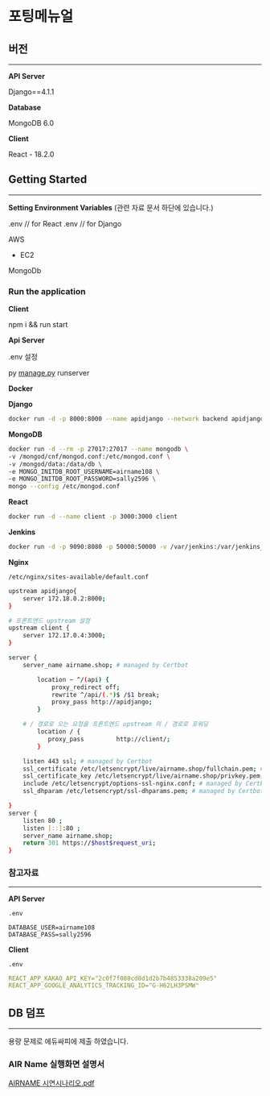 # 포팅메뉴얼

## 버전

---

**API Server**

Django==4.1.1

**Database**

MongoDB 6.0

**Client**

React - 18.2.0

## **Getting Started**

---

**Setting Environment Variables** (관련 자료 문서 하단에 있습니다.)

.env // for React
.env // for Django

AWS

- EC2

MongoDb

### **Run the application**

**Client** 

npm i && run start

**Api Server** 

.env 설정

py [manage.py](http://manage.py) runserver

**Docker**

**Django**

```bash
docker run -d -p 8000:8000 --name apidjango --network backend apidjango
```

**MongoDB**

```bash
docker run -d --rm -p 27017:27017 --name mongodb \
-v /mongod/cnf/mongod.conf:/etc/mongod.conf \
-v /mongod/data:/data/db \
-e MONGO_INITDB_ROOT_USERNAME=airname108 \
-e MONGO_INITDB_ROOT_PASSWORD=sally2596 \
mongo --config /etc/mongod.conf
```

**React**

```bash
docker run -d --name client -p 3000:3000 client
```

**Jenkins**

```bash
docker run -d -p 9090:8080 -p 50000:50000 -v /var/jenkins:/var/jenkins_home -v /var/run/docker.sock:/var/run/docker.sock --name jenkins -u root jenkins/jenkins:lts-jdk11
```

**Nginx**

`/etc/nginx/sites-available/default.conf`

```bash
upstream apidjango{
    server 172.18.0.2:8000;
}

# 프론트엔드 upstream 설정
upstream client {
    server 172.17.0.4:3000;
}

server {
    server_name airname.shop; # managed by Certbot

        location ~ ^/(api) {
            proxy_redirect off;
            rewrite ^/api/(.*)$ /$1 break;
            proxy_pass http://apidjango;
        }

    # / 경로로 오는 요청을 프론트엔드 upstream 의 / 경로로 포워딩
        location / {
           proxy_pass         http://client/;
        }

    listen 443 ssl; # managed by Certbot
    ssl_certificate /etc/letsencrypt/live/airname.shop/fullchain.pem; # managed by Certbot
    ssl_certificate_key /etc/letsencrypt/live/airname.shop/privkey.pem; # managed by Certbot
    include /etc/letsencrypt/options-ssl-nginx.conf; # managed by Certbot
    ssl_dhparam /etc/letsencrypt/ssl-dhparams.pem; # managed by Certbot

}
server {
    listen 80 ;
    listen [::]:80 ;
    server_name airname.shop;
    return 301 https://$host$request_uri;
}
```

### 참고자료

---

**API Server** 

`.env`

```
DATABASE_USER=airname108
DATABASE_PASS=sally2596
```

**Client**

`.env`

```yaml
REACT_APP_KAKAO_API_KEY="2c0f7f088cd8d1d2b7b4853338a209e5"
REACT_APP_GOOGLE_ANALYTICS_TRACKING_ID="G-H62LH3PSMW"
```

## DB 덤프

---

용량 문제로 에듀싸피에 제출 하였습니다.

### AIR Name 실행화면 설명서

[AIRNAME 시연시나리오.pdf](시연시나리오.pdf)
